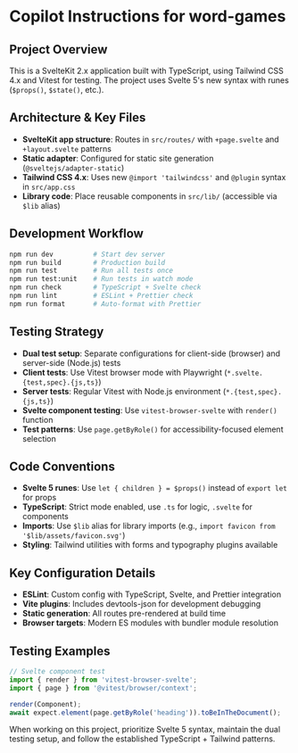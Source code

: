 # Copilot Instructions for word-games

## Project Overview

This is a SvelteKit 2.x application built with TypeScript, using Tailwind CSS 4.x and Vitest for testing. The project uses Svelte 5's new syntax with runes (`$props()`, `$state()`, etc.).

## Architecture & Key Files

- **SvelteKit app structure**: Routes in `src/routes/` with `+page.svelte` and `+layout.svelte` patterns
- **Static adapter**: Configured for static site generation (`@sveltejs/adapter-static`)
- **Tailwind CSS 4.x**: Uses new `@import 'tailwindcss'` and `@plugin` syntax in `src/app.css`
- **Library code**: Place reusable components in `src/lib/` (accessible via `$lib` alias)

## Development Workflow

```bash
npm run dev          # Start dev server
npm run build        # Production build
npm run test         # Run all tests once
npm run test:unit    # Run tests in watch mode
npm run check        # TypeScript + Svelte check
npm run lint         # ESLint + Prettier check
npm run format       # Auto-format with Prettier
```

## Testing Strategy

- **Dual test setup**: Separate configurations for client-side (browser) and server-side (Node.js) tests
- **Client tests**: Use Vitest browser mode with Playwright (`*.svelte.{test,spec}.{js,ts}`)
- **Server tests**: Regular Vitest with Node.js environment (`*.{test,spec}.{js,ts}`)
- **Svelte component testing**: Use `vitest-browser-svelte` with `render()` function
- **Test patterns**: Use `page.getByRole()` for accessibility-focused element selection

## Code Conventions

- **Svelte 5 runes**: Use `let { children } = $props()` instead of `export let` for props
- **TypeScript**: Strict mode enabled, use `.ts` for logic, `.svelte` for components
- **Imports**: Use `$lib` alias for library imports (e.g., `import favicon from '$lib/assets/favicon.svg'`)
- **Styling**: Tailwind utilities with forms and typography plugins available

## Key Configuration Details

- **ESLint**: Custom config with TypeScript, Svelte, and Prettier integration
- **Vite plugins**: Includes devtools-json for development debugging
- **Static generation**: All routes pre-rendered at build time
- **Browser targets**: Modern ES modules with bundler module resolution

## Testing Examples

```typescript
// Svelte component test
import { render } from 'vitest-browser-svelte';
import { page } from '@vitest/browser/context';

render(Component);
await expect.element(page.getByRole('heading')).toBeInTheDocument();
```

When working on this project, prioritize Svelte 5 syntax, maintain the dual testing setup, and follow the established TypeScript + Tailwind patterns.
